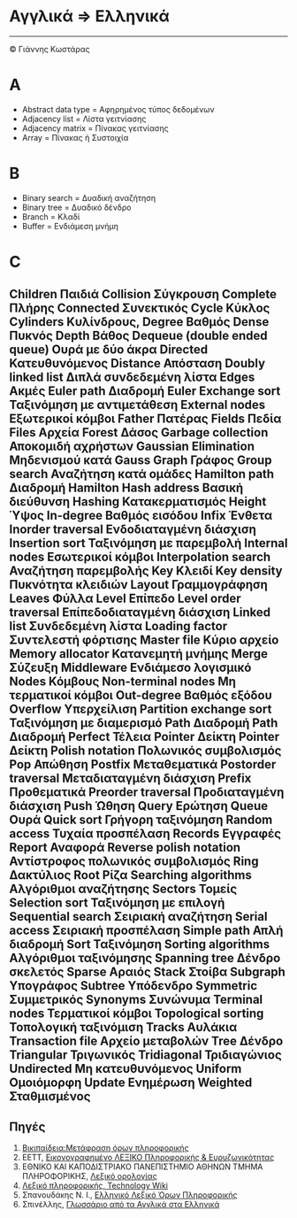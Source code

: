 # Αγγλικά => Ελληνικά
---
© Γιάννης Κωστάρας

# A

* Abstract data type = Αφηρημένος τύπος δεδομένων
* Adjacency list = Λίστα γειτνίασης
* Adjacency matrix = Πίνακας γειτνίασης
* Array = Πίνακας ή Συστοιχία

# B
* Binary search = Δυαδική αναζήτηση
* Binary tree = Δυαδικό δένδρο
* Branch = Κλαδί
* Buffer = Ενδιάμεση μνήμη

# C

Children
Παιδιά
Collision
Σύγκρουση
Complete
Πλήρης
Connected
Συνεκτικός
Cycle
Κύκλος
Cylinders
Κυλίνδρους,
Degree
Βαθμός
Dense
Πυκνός
Depth
Βάθος
Dequeue (double ended queue)
Ουρά με δύο άκρα
Directed
Κατευθυνόμενος
Distance
Απόσταση
Doubly linked list
Διπλά συνδεδεμένη λίστα
Edges
Ακμές
Euler path
Διαδρομή Euler
Exchange sort
Ταξινόμηση με αντιμετάθεση
External nodes
Εξωτερικοί κόμβοι
Father
Πατέρας
Fields
Πεδία
Files
Αρχεία
Forest
Δάσος
Garbage collection
Αποκομιδή αχρήστων
Gaussian Elimination
Μηδενισμού κατά Gauss
Graph
Γράφος
Group search
Αναζήτηση κατά ομάδες
Hamilton path
Διαδρομή Hamilton
Hash address
Βασική διεύθυνση
Hashing
Κατακερματισμός
Height
Ύψος
In-degree
Βαθμός εισόδου
Infix
Ένθετα
Inorder traversal
Ενδοδιαταγμένη διάσχιση
Insertion sort
Ταξινόμηση με παρεμβολή
Internal nodes
Εσωτερικοί κόμβοι
Interpolation search
Αναζήτηση παρεμβολής
Key
Κλειδί
Key density
Πυκνότητα κλειδιών
Layout
Γραμμογράφηση
Leaves
Φύλλα
Level
Επίπεδο
Level order traversal
Επίπεδοδιαταγμένη διάσχιση
Linked list
Συνδεδεμένη λίστα
Loading factor
Συντελεστή φόρτισης
Master file
Κύριο αρχείο
Memory allocator
Κατανεμητή μνήμης
Merge
Σύζευξη
Middleware
Ενδιάμεσο λογισμικό
Nodes
Κόμβους
Non-terminal nodes
Μη τερματικοί κόμβοι
Out-degree
Βαθμός εξόδου
Overflow
Υπερχείλιση
Partition exchange sort
Ταξινόμηση με διαμερισμό
Path
Διαδρομή
Path
Διαδρομή
Perfect
Τέλεια
Pointer
Δείκτη
Pointer
Δείκτη
Polish notation
Πολωνικός συμβολισμός
Pop
Απώθηση
Postfix
Μεταθεματικά
Postorder traversal
Μεταδιαταγμένη διάσχιση
Prefix
Προθεματικά
Preorder traversal
Προδιαταγμένη διάσχιση
Push
Ώθηση
Query
Ερώτηση
Queue
Ουρά
Quick sort
Γρήγορη ταξινόμηση
Random access
Τυχαία προσπέλαση
Records
Εγγραφές
Report
Αναφορά
Reverse polish notation
Αντίστροφος πολωνικός συμβολισμός
Ring
Δακτύλιος
Root
Ρίζα
Searching algorithms
Αλγόριθμοι αναζήτησης
Sectors
Τομείς
Selection sort
Ταξινόμηση με επιλογή
Sequential search
Σειριακή αναζήτηση
Serial access
Σειριακή προσπέλαση
Simple path
Απλή διαδρομή
Sort
Ταξινόμηση
Sorting algorithms
Αλγόριθμοι ταξινόμησης
Spanning tree
Δένδρο σκελετός
Sparse
Αραιός
Stack
Στοίβα
Subgraph
Υπογράφος
Subtree
Υπόδενδρο
Symmetric
Συμμετρικός
Synonyms
Συνώνυμα
Terminal nodes
Τερματικοί κόμβοι
Topological sorting
Τοπολογική ταξινόμιση
Tracks
Αυλάκια
Transaction file
Αρχείο μεταβολών
Tree
Δένδρο
Triangular
Τριγωνικός
Tridiagonal
Τριδιαγώνιος
Undirected
Μη κατευθυνόμενος
Uniform
Ομοιόμορφη
Update
Ενημέρωση
Weighted
Σταθμισμένος
---
## Πηγές
1. [Βικιπαίδεια:Μετάφραση όρων πληροφορικής](https://el.wikipedia.org/wiki/%CE%92%CE%B9%CE%BA%CE%B9%CF%80%CE%B1%CE%AF%CE%B4%CE%B5%CE%B9%CE%B1:%CE%9C%CE%B5%CF%84%CE%AC%CF%86%CF%81%CE%B1%CF%83%CE%B7_%CF%8C%CF%81%CF%89%CE%BD_%CF%80%CE%BB%CE%B7%CF%81%CE%BF%CF%86%CE%BF%CF%81%CE%B9%CE%BA%CE%AE%CF%82) 
1. ΕΕΤΤ, [Εικονογραφημένο ΛΕΞΙΚΟ Πληροφορικής & Ευρυζωνικότητας](https://www.eett.gr/opencms/export/sites/default/admin/downloads/Informative_Documentation/LexikoPliroforikis-Evrizonikotitas.pdf)
1. ΕΘΝΙΚΟ ΚΑΙ ΚΑΠΟΔΙΣΤΡΙΑΚΟ ΠΑΝΕΠΙΣΤΗΜΙΟ ΑΘΗΝΩΝ ΤΜΗΜΑ ΠΛΗΡΟΦΟΡΙΚΗΣ, [Λεξικό ορολογίας](http://cgi.di.uoa.gr/~speech_m/Lexiko/Lexiko.htm) 
1. [Λεξικό πληροφορικής, Technology Wiki](https://texnologia.net/tech-wiki)
1. Σπανουδάκης Ν. Ι., [Ελληνικό Λεξικό Όρων Πληροφορικής](https://users.isc.tuc.gr/~nispanoudakis/Lexiko.html)
1. Σπινέλλης, [Γλωσσάριο από τα Αγγλικά στα Ελληνικά](https://www.spinellis.gr/ads/egglos.htm)